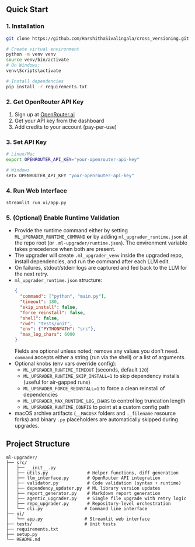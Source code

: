 ## Quick Start

### 1. Installation
```bash
git clone https://github.com/HarshithaSivalingala/cross_versioning.git

# Create virtual environment
python -m venv venv
source venv/bin/activate  
# On Windows:
venv\Scripts\activate

# Install dependencies  
pip install -r requirements.txt
```

### 2. Get OpenRouter API Key
1. Sign up at [OpenRouter.ai](https://openrouter.ai/)
2. Get your API key from the dashboard
3. Add credits to your account (pay-per-use)

### 3. Set API Key
```bash
# Linux/Mac
export OPENROUTER_API_KEY="your-openrouter-api-key"

# Windows
setx OPENROUTER_API_KEY "your-openrouter-api-key"
```

### 4. Run Web Interface
```bash
streamlit run ui/app.py
```

### 5. (Optional) Enable Runtime Validation
- Provide the runtime command either by setting `ML_UPGRADER_RUNTIME_COMMAND` **or** by adding `ml_upgrader_runtime.json` at the repo root (or `.ml-upgrader/runtime.json`). The environment variable takes precedence when both are present.
- The upgrader will create `.ml_upgrader_venv` inside the upgraded repo, install dependencies, and run the command after each LLM edit.
- On failures, stdout/stderr logs are captured and fed back to the LLM for the next retry.
- `ml_upgrader_runtime.json` structure:
  ```json
  {
    "command": ["python", "main.py"],
    "timeout": 180,
    "skip_install": false,
    "force_reinstall": false,
    "shell": false,
    "cwd": "tests/unit",
    "env": {"PYTHONPATH": "src"},
    "max_log_chars": 6000
  }
  ```
  Fields are optional unless noted; remove any values you don't need. `command` accepts either a string (run via the shell) or a list of arguments.
- Optional knobs (env vars override config):
  - `ML_UPGRADER_RUNTIME_TIMEOUT` (seconds, default `120`)
  - `ML_UPGRADER_RUNTIME_SKIP_INSTALL=1` to skip dependency installs (useful for air-gapped runs)
  - `ML_UPGRADER_FORCE_REINSTALL=1` to force a clean reinstall of dependencies
  - `ML_UPGRADER_MAX_RUNTIME_LOG_CHARS` to control log truncation length
  - `ML_UPGRADER_RUNTIME_CONFIG` to point at a custom config path
- macOS archive artifacts (`__MACOSX` folders and `._filename` resource forks) and binary `.py` placeholders are automatically skipped during upgrades.

## Project Structure

```
ml-upgrader/
├── src/
│   ├── __init__.py
│   ├── utils.py               # Helper functions, diff generation
│   ├── llm_interface.py       # OpenRouter API integration
│   ├── validator.py           # Code validation (syntax + runtime)
│   ├── dependency_updater.py  # ML library version updates
│   ├── report_generator.py    # Markdown report generation
│   ├── agentic_upgrader.py    # Single file upgrade with retry logic
│   ├── repo_upgrader.py       # Repository-level orchestration  
│   └── cli.py                # Command line interface
├── ui/
│   └── app.py                # Streamlit web interface
├── tests/                    # Unit tests
├── requirements.txt
├── setup.py
└── README.md
```
